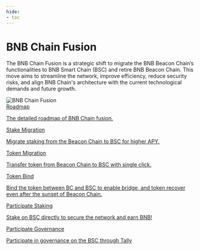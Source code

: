 ```yaml
---
hide:
- toc
---
```


<style>
   .md-source-file, .md-content__button.md-icon {
      display: none;
   }
</style>

<div class="section-head">
    <div class="left">
        <h1>BNB Chain Fusion</h1>
        <p>The BNB Chain Fusion is a strategic shift to migrate the BNB Beacon Chain’s functionalities to BNB Smart Chain (BSC) and retire BNB Beacon Chain. This move aims to streamline the network, improve efficiency, reduce security risks, and align BNB Chain's architecture with the current technological demands and future growth.</p>
    </div>
    <div class="image">
        <img src="../assets/bcfusion/bcfusion.png" alt="BNB Chain Fusion" loading="lazy">
    </div>
</div>



<div class="section-body">
    <a href="https://www.bnbchain.org/en/bnb-chain-fusion">
        <div>Roadmap</div>
        <p>The detailed roadmap of BNB Chain fusion.</p>
    </a>
    <a href="./users/stake-migration">
        <div>Stake Migration</div>
        <p>Migrate staking from the Beacon Chain to BSC for higher APY.</p>
    </a>
    <a href="./users/assets">
        <div>Token Migration</div>
        <p>Transfer token from Beacon Chain to BSC with single click.</p>
    </a>
    <a href="./owners/bind">
        <div>Token Bind</div>
        <p>Bind the token between BC and BSC to enable bridge, and token recover even after the sunset of Beacon Chain.</p>
    </a>
    <a href="./users/new-stake">
        <div>Participate Staking</div>
        <p>Stake on BSC directly to secure the network and earn BNB!</p>
    </a>
    <a href="./users/gov">
        <div>Participate Governance</div>
        <p>Participate in governance on the BSC through Tally</p>
    </a>
</div>